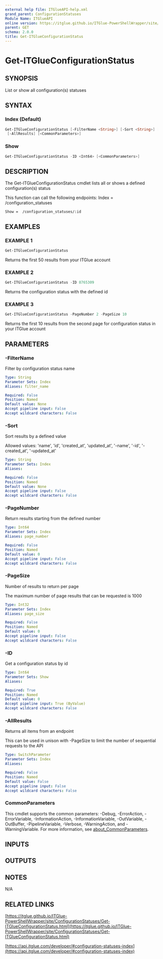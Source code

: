 ```yaml
---
external help file: ITGlueAPI-help.xml
grand_parent: ConfigurationStatuses
Module Name: ITGlueAPI
online version: https://itglue.github.io/ITGlue-PowerShellWrapper/site/ConfigurationStatuses/Get-ITGlueConfigurationStatus.html
parent: GET
schema: 2.0.0
title: Get-ITGlueConfigurationStatus
---
```


# Get-ITGlueConfigurationStatus

## SYNOPSIS
List or show all configuration(s) statuses

## SYNTAX

### Index (Default)
```powershell
Get-ITGlueConfigurationStatus [-FilterName <String>] [-Sort <String>] [-PageNumber <Int64>] [-PageSize <Int32>]
 [-AllResults] [<CommonParameters>]
```

### Show
```powershell
Get-ITGlueConfigurationStatus -ID <Int64> [<CommonParameters>]
```

## DESCRIPTION
The Get-ITGlueConfigurationStatus cmdlet lists all or shows a
defined configuration(s) status

This function can call the following endpoints:
    Index = /configuration_statuses

    Show =  /configuration_statuses/:id

## EXAMPLES

### EXAMPLE 1
```powershell
Get-ITGlueConfigurationStatus
```

Returns the first 50 results from your ITGlue account

### EXAMPLE 2
```powershell
Get-ITGlueConfigurationStatus -ID 8765309
```

Returns the configuration status with the defined id

### EXAMPLE 3
```powershell
Get-ITGlueConfigurationStatus -PageNumber 2 -PageSize 10
```

Returns the first 10 results from the second page for configuration status
in your ITGlue account

## PARAMETERS

### -FilterName
Filter by configuration status name

```yaml
Type: String
Parameter Sets: Index
Aliases: filter_name

Required: False
Position: Named
Default value: None
Accept pipeline input: False
Accept wildcard characters: False
```

### -Sort
Sort results by a defined value

Allowed values:
'name', 'id', 'created_at', 'updated_at',
'-name', '-id', '-created_at', '-updated_at'

```yaml
Type: String
Parameter Sets: Index
Aliases:

Required: False
Position: Named
Default value: None
Accept pipeline input: False
Accept wildcard characters: False
```

### -PageNumber
Return results starting from the defined number

```yaml
Type: Int64
Parameter Sets: Index
Aliases: page_number

Required: False
Position: Named
Default value: 0
Accept pipeline input: False
Accept wildcard characters: False
```

### -PageSize
Number of results to return per page

The maximum number of page results that can be
requested is 1000

```yaml
Type: Int32
Parameter Sets: Index
Aliases: page_size

Required: False
Position: Named
Default value: 0
Accept pipeline input: False
Accept wildcard characters: False
```

### -ID
Get a configuration status by id

```yaml
Type: Int64
Parameter Sets: Show
Aliases:

Required: True
Position: Named
Default value: 0
Accept pipeline input: True (ByValue)
Accept wildcard characters: False
```

### -AllResults
Returns all items from an endpoint

This can be used in unison with -PageSize to limit the number of
sequential requests to the API

```yaml
Type: SwitchParameter
Parameter Sets: Index
Aliases:

Required: False
Position: Named
Default value: False
Accept pipeline input: False
Accept wildcard characters: False
```

### CommonParameters
This cmdlet supports the common parameters: -Debug, -ErrorAction, -ErrorVariable, -InformationAction, -InformationVariable, -OutVariable, -OutBuffer, -PipelineVariable, -Verbose, -WarningAction, and -WarningVariable. For more information, see [about_CommonParameters](http://go.microsoft.com/fwlink/?LinkID=113216).

## INPUTS

## OUTPUTS

## NOTES
N/A

## RELATED LINKS

[https://itglue.github.io/ITGlue-PowerShellWrapper/site/ConfigurationStatuses/Get-ITGlueConfigurationStatus.html](https://itglue.github.io/ITGlue-PowerShellWrapper/site/ConfigurationStatuses/Get-ITGlueConfigurationStatus.html)

[https://api.itglue.com/developer/#configuration-statuses-index](https://api.itglue.com/developer/#configuration-statuses-index)

